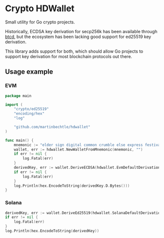# Crypto HDWallet

Small utility for Go crypto projects.

Historically, ECDSA key derivation for secp256k has been available through [btcd](https://github.com/btcsuite/btcd), but
the ecosystem has been lacking good support for ed25519 key derivation.

This library adds support for both, which should allow Go projects to support key derivation for most blockchain
protocols out there.

## Usage example

### EVM

```go
package main

import (
	"crypto/ed25519"
	"encoding/hex"
	"log"

	"github.com/martinbechtle/hdwallet"
)

func main() {
	mnemonic := "elder sign digital common crumble else express festival menu surge price lawsuit"
	wallet, err := hdwallet.NewWalletFromMnemonic(mnemonic, "")
	if err != nil {
		log.Fatal(err)
	}
	derivedKey, err := wallet.DeriveECDSA(hdwallet.EvmDefaultDerivationPath)
	if err != nil {
		log.Fatal(err)
	}
	log.Println(hex.EncodeToString(derivedKey.D.Bytes()))
}
```

### Solana

```go
derivedKey, err := wallet.DeriveEd25519(hdwallet.SolanaDefaultDerivationPath)
if err != nil {
    log.Fatal(err)
}
log.Println(hex.EncodeToString(derivedKey))
```

